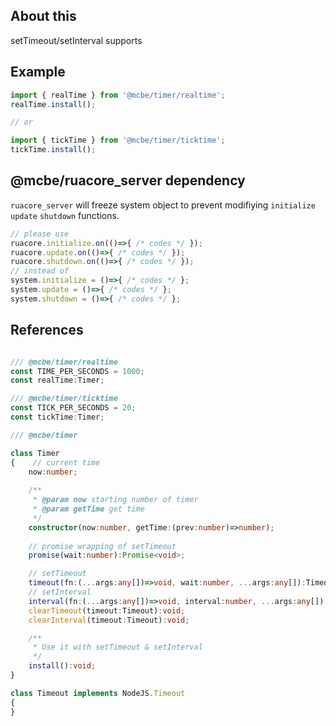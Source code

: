 
## About this
setTimeout/setInterval supports

## Example

```ts
import { realTime } from '@mcbe/timer/realtime';
realTime.install();

// or

import { tickTime } from '@mcbe/timer/ticktime';
tickTime.install();


```

## @mcbe/ruacore_server dependency
`ruacore_server` will freeze system object to prevent modifiying `initialize` `update` `shutdown` functions.  
```ts
// please use
ruacore.initialize.on(()=>{ /* codes */ });
ruacore.update.on(()=>{ /* codes */ });
ruacore.shutdown.on(()=>{ /* codes */ });
// instead of 
system.initialize = ()=>{ /* codes */ };
system.update = ()=>{ /* codes */ };
system.shutdown = ()=>{ /* codes */ };
```

## References

```ts

/// @mcbe/timer/realtime
const TIME_PER_SECONDS = 1000;
const realTime:Timer;

/// @mcbe/timer/ticktime
const TICK_PER_SECONDS = 20;
const tickTime:Timer;

/// @mcbe/timer

class Timer
{    // current time
    now:number;
    
    /**
     * @param now starting number of timer
     * @param getTime get time 
     */
    constructor(now:number, getTime:(prev:number)=>number);
    
    // promise wrapping of setTimeout
    promise(wait:number):Promise<void>;

    // setTimeout
    timeout(fn:(...args:any[])=>void, wait:number, ...args:any[]):Timeout;
    // setInterval
    interval(fn:(...args:any[])=>void, interval:number, ...args:any[]):Timeout;
    clearTimeout(timeout:Timeout):void;
    clearInterval(timeout:Timeout):void;

    /**
     * Use it with setTimeout & setInterval
     */
    install():void;
}

class Timeout implements NodeJS.Timeout
{
}

```

